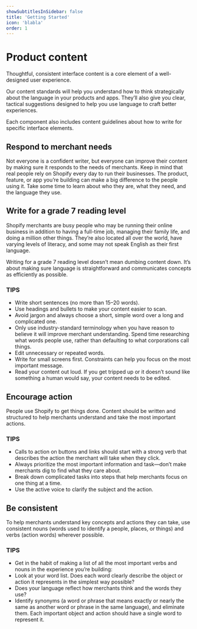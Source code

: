 ```yaml
---
showSubtitlesInSidebar: false
title: 'Getting Started'
icon: 'blabla'
order: 1
---
```


# Product content

Thoughtful, consistent interface content is a core element of a well-designed user experience.

Our content standards will help you understand how to think strategically about the language in your products and apps. They’ll also give you clear, tactical suggestions designed to help you use language to craft better experiences.

Each component also includes content guidelines about how to write for specific interface elements.

## Respond to merchant needs

Not everyone is a confident writer, but everyone can improve their content by making sure it responds to the needs of merchants. Keep in mind that real people rely on Shopify every day to run their businesses. The product, feature, or app you’re building can make a big difference to the people using it. Take some time to learn about who they are, what they need, and the language they use.

## Write for a grade 7 reading level

Shopify merchants are busy people who may be running their online business in addition to having a full-time job, managing their family life, and doing a million other things. They’re also located all over the world, have varying levels of literacy, and some may not speak English as their first language.

Writing for a grade 7 reading level doesn’t mean dumbing content down. It’s about making sure language is straightforward and communicates concepts as efficiently as possible.

### TIPS

* Write short sentences (no more than 15–20 words).
* Use headings and bullets to make your content easier to scan.
* Avoid jargon and always choose a short, simple word over a long and complicated one.
* Only use industry-standard terminology when you have reason to believe it will improve merchant understanding. Spend time researching what words people use, rather than defaulting to what corporations call things.
* Edit unnecessary or repeated words.
* Write for small screens first. Constraints can help you focus on the most important message.
* Read your content out loud. If you get tripped up or it doesn’t sound like something a human would say, your content needs to be edited.

## Encourage action

People use Shopify to get things done. Content should be written and structured to help merchants understand and take the most important actions.

### TIPS

* Calls to action on buttons and links should start with a strong verb that describes the action the merchant will take when they click.
* Always prioritize the most important information and task—don’t make merchants dig to find what they care about.
* Break down complicated tasks into steps that help merchants focus on one thing at a time.
* Use the active voice to clarify the subject and the action.

## Be consistent

To help merchants understand key concepts and actions they can take, use consistent nouns (words used to identify a people, places, or things) and verbs (action words) wherever possible.

### TIPS

* Get in the habit of making a list of all the most important verbs and nouns in the experience you’re building:
* Look at your word list. Does each word clearly describe the object or action it represents in the simplest way possible?
* Does your language reflect how merchants think and the words they use?
* Identify synonyms (a word or phrase that means exactly or nearly the same as another word or phrase in the same language), and eliminate them. Each important object and action should have a single word to represent it.
